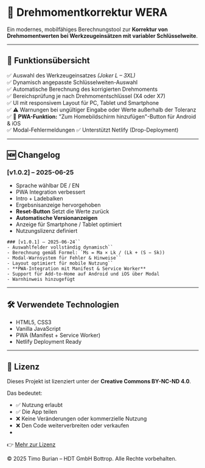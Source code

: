 # 🔧 Drehmomentkorrektur WERA

Ein modernes, mobilfähiges Berechnungstool zur **Korrektur von Drehmomentwerten bei Werkzeugeinsätzen mit variabler Schlüsselweite**.  

---

## 🧠 Funktionsübersicht

✅ Auswahl des Werkzeugeinsatzes *(Joker L – 3XL)*  
✅ Dynamisch angepasste Schlüsselweiten-Auswahl  
✅ Automatische Berechnung des korrigierten Drehmoments  
✅ Bereichsprüfung je nach Drehmomentschlüssel (X4 oder X7)  
✅ UI mit responsivem Layout für PC, Tablet und Smartphone  
✅ ⚠️ Warnungen bei ungültiger Eingabe oder Werte außerhalb der Toleranz  
✅ 📲 **PWA-Funktion:** "Zum Homebildschirm hinzufügen"-Button für Android & iOS  
✅ Modal-Fehlermeldungen 
✅ Unterstützt Netlify (Drop-Deployment)

---

## 🆕 Changelog

### [v1.0.2] – 2025-06-25
- Sprache wählbar DE / EN
- PWA Integration verbessert
- Intro + Ladebalken
- Ergebsnisanzeige hervorgehoben
- **Reset-Button** Setzt die Werte zurück
- **Automatische Versionanzeigen**
- Anzeige für Smartphone / Tablet optimiert
- Nutzungslizenz definiert

````
### [v1.0.1] – 2025-06-24``
- Auswahlfelder vollständig dynamisch``
- Berechnung gemäß Formel: `Ms = Ma × Lk / (Lk + (S − Sk))
- Modal-Warnsystem für Fehler & Hinweise``
- Layout optimiert für mobile Nutzung``
- **PWA-Integration mit Manifest & Service Worker**
- Support für Add-to-Home auf Android und iOS über Modal
- Warnhinweis hinzugefügt
````
---

## 🛠 Verwendete Technologien

- HTML5, CSS3
- Vanilla JavaScript
- PWA (Manifest + Service Worker)
- Netlify Deployment Ready

---

## 🧾 Lizenz

Dieses Projekt ist lizenziert unter der **Creative Commons BY-NC-ND 4.0**.

Das bedeutet:
- ✅ Nutzung erlaubt
- ✅ Die App teilen
- ❌ Keine Veränderungen oder kommerzielle Nutzung
- ❌ Den Code weiterverbreiten oder verkaufen
- 

👉 [Mehr zur Lizenz](https://creativecommons.org/licenses/by-nc-nd/4.0/)

© 2025 Timo Burian – HDT GmbH Bottrop. Alle Rechte vorbehalten.
